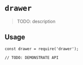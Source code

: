 # `drawer`

> TODO: description

## Usage

```
const drawer = require('drawer');

// TODO: DEMONSTRATE API
```
